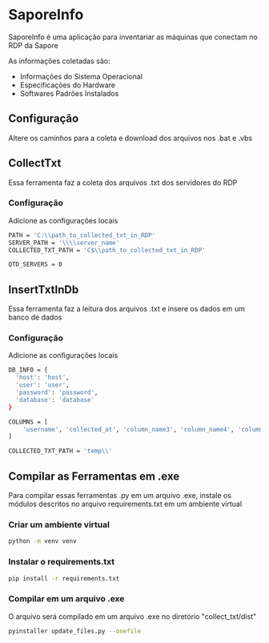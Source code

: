 # SaporeInfo

SaporeInfo é uma aplicação para inventariar as máquinas que conectam no RDP da Sapore

As informações coletadas são:
- Informações do Sistema Operacional
- Especificações do Hardware
- Softwares Padrões Instalados

## Configuração
Altere os caminhos para a coleta e download dos arquivos nos .bat e .vbs

## CollectTxt

Essa ferramenta faz a coleta dos arquivos .txt dos servidores do RDP

### Configuração
Adicione as configurações locais
```bash
PATH = 'C:\\path_to_collected_txt_in_RDP'
SERVER_PATH = '\\\\server_name'
COLLECTED_TXT_PATH = 'C$\\path_to_collected_txt_in_RDP'

QTD_SERVERS = 0
```

## InsertTxtInDb

Essa ferramenta faz a leitura dos arquivos .txt e insere os dados em um banco de dados

### Configuração
Adicione as configurações locais
```bash
DB_INFO = {
  'host': 'host',
  'user': 'user',
  'password': 'password',
  'database': 'database'
}

COLUMNS = [
    'username', 'collected_at', 'column_name3', 'column_name4', 'column_name5'
]

COLLECTED_TXT_PATH = 'temp\\'
```

## Compilar as Ferramentas em .exe

Para compilar essas ferramentas .py em um arquivo .exe, instale os módulos descritos no arquivo requirements.txt em um ambiente virtual

### Criar um ambiente virtual
```bash
python -m venv venv
```

### Instalar o requirements.txt
```bash
pip install -r requirements.txt
```

### Compilar em um arquivo .exe
O arquivo será compilado em um arquivo .exe no diretório "collect_txt/dist"
```bash
pyinstaller update_files.py --onefile
```